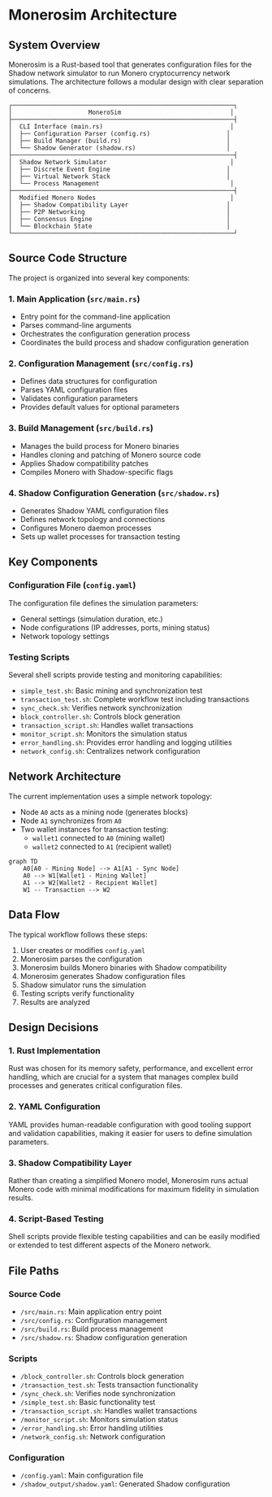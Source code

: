 # Monerosim Architecture

## System Overview

Monerosim is a Rust-based tool that generates configuration files for the Shadow network simulator to run Monero cryptocurrency network simulations. The architecture follows a modular design with clear separation of concerns.

```
┌─────────────────────────────────────────────────────────────┐
│                     MoneroSim                              │
├─────────────────────────────────────────────────────────────┤
│  CLI Interface (main.rs)                                   │
│  ├── Configuration Parser (config.rs)                     │
│  ├── Build Manager (build.rs)                             │
│  └── Shadow Generator (shadow.rs)                         │
├─────────────────────────────────────────────────────────────┤
│  Shadow Network Simulator                                  │
│  ├── Discrete Event Engine                                │
│  ├── Virtual Network Stack                                │
│  └── Process Management                                    │
├─────────────────────────────────────────────────────────────┤
│  Modified Monero Nodes                                     │
│  ├── Shadow Compatibility Layer                           │
│  ├── P2P Networking                                       │
│  ├── Consensus Engine                                     │
│  └── Blockchain State                                     │
└─────────────────────────────────────────────────────────────┘
```

## Source Code Structure

The project is organized into several key components:

### 1. Main Application (`src/main.rs`)

- Entry point for the command-line application
- Parses command-line arguments
- Orchestrates the configuration generation process
- Coordinates the build process and shadow configuration generation

### 2. Configuration Management (`src/config.rs`)

- Defines data structures for configuration
- Parses YAML configuration files
- Validates configuration parameters
- Provides default values for optional parameters

### 3. Build Management (`src/build.rs`)

- Manages the build process for Monero binaries
- Handles cloning and patching of Monero source code
- Applies Shadow compatibility patches
- Compiles Monero with Shadow-specific flags

### 4. Shadow Configuration Generation (`src/shadow.rs`)

- Generates Shadow YAML configuration files
- Defines network topology and connections
- Configures Monero daemon processes
- Sets up wallet processes for transaction testing

## Key Components

### Configuration File (`config.yaml`)

The configuration file defines the simulation parameters:
- General settings (simulation duration, etc.)
- Node configurations (IP addresses, ports, mining status)
- Network topology settings

### Testing Scripts

Several shell scripts provide testing and monitoring capabilities:
- `simple_test.sh`: Basic mining and synchronization test
- `transaction_test.sh`: Complete workflow test including transactions
- `sync_check.sh`: Verifies network synchronization
- `block_controller.sh`: Controls block generation
- `transaction_script.sh`: Handles wallet transactions
- `monitor_script.sh`: Monitors the simulation status
- `error_handling.sh`: Provides error handling and logging utilities
- `network_config.sh`: Centralizes network configuration

## Network Architecture

The current implementation uses a simple network topology:
- Node `A0` acts as a mining node (generates blocks)
- Node `A1` synchronizes from `A0`
- Two wallet instances for transaction testing:
  - `wallet1` connected to `A0` (mining wallet)
  - `wallet2` connected to `A1` (recipient wallet)

```mermaid
graph TD
    A0[A0 - Mining Node] --> A1[A1 - Sync Node]
    A0 --> W1[Wallet1 - Mining Wallet]
    A1 --> W2[Wallet2 - Recipient Wallet]
    W1 -- Transaction --> W2
```

## Data Flow

The typical workflow follows these steps:

1. User creates or modifies `config.yaml`
2. Monerosim parses the configuration
3. Monerosim builds Monero binaries with Shadow compatibility
4. Monerosim generates Shadow configuration files
5. Shadow simulator runs the simulation
6. Testing scripts verify functionality
7. Results are analyzed

## Design Decisions

### 1. Rust Implementation

Rust was chosen for its memory safety, performance, and excellent error handling, which are crucial for a system that manages complex build processes and generates critical configuration files.

### 2. YAML Configuration

YAML provides human-readable configuration with good tooling support and validation capabilities, making it easier for users to define simulation parameters.

### 3. Shadow Compatibility Layer

Rather than creating a simplified Monero model, Monerosim runs actual Monero code with minimal modifications for maximum fidelity in simulation results.

### 4. Script-Based Testing

Shell scripts provide flexible testing capabilities and can be easily modified or extended to test different aspects of the Monero network.

## File Paths

### Source Code
- `/src/main.rs`: Main application entry point
- `/src/config.rs`: Configuration management
- `/src/build.rs`: Build process management
- `/src/shadow.rs`: Shadow configuration generation

### Scripts
- `/block_controller.sh`: Controls block generation
- `/transaction_test.sh`: Tests transaction functionality
- `/sync_check.sh`: Verifies node synchronization
- `/simple_test.sh`: Basic functionality test
- `/transaction_script.sh`: Handles wallet transactions
- `/monitor_script.sh`: Monitors simulation status
- `/error_handling.sh`: Error handling utilities
- `/network_config.sh`: Network configuration

### Configuration
- `/config.yaml`: Main configuration file
- `/shadow_output/shadow.yaml`: Generated Shadow configuration